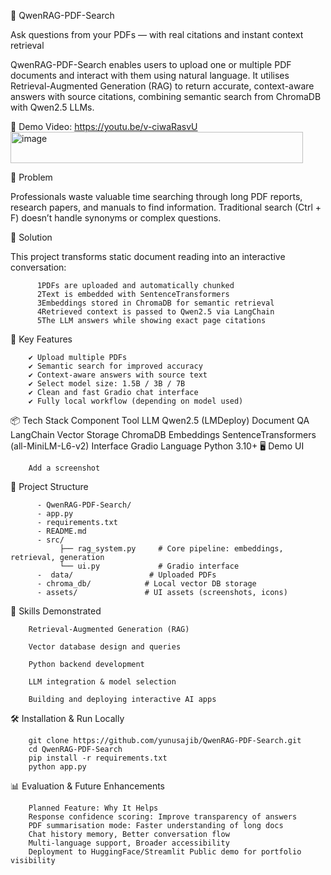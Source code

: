 📘 QwenRAG-PDF-Search

Ask questions from your PDFs — with real citations and instant context retrieval

QwenRAG-PDF-Search enables users to upload one or multiple PDF documents and interact with them using natural language.
It utilises Retrieval-Augmented Generation (RAG) to return accurate, context-aware answers with source citations, combining semantic search from ChromaDB with Qwen2.5 LLMs.

🎥 Demo Video:
 https://youtu.be/v-ciwaRasvU<img width="468" height="50" alt="image" src="https://github.com/user-attachments/assets/48a977e5-c16f-4634-8a91-05fc555e66cd" />

🔹 Problem

Professionals waste valuable time searching through long PDF reports, research papers, and manuals to find information. Traditional search (Ctrl + F) doesn’t handle synonyms or complex questions.

🔹 Solution

This project transforms static document reading into an interactive conversation:

          1️PDFs are uploaded and automatically chunked
          2️Text is embedded with SentenceTransformers
          3️Embeddings stored in ChromaDB for semantic retrieval
          4️Retrieved context is passed to Qwen2.5 via LangChain
          5️The LLM answers while showing exact page citations

🚀 Key Features

        ✔ Upload multiple PDFs
        ✔ Semantic search for improved accuracy
        ✔ Context-aware answers with source text
        ✔ Select model size: 1.5B / 3B / 7B
        ✔ Clean and fast Gradio chat interface
        ✔ Fully local workflow (depending on model used)

📦 Tech Stack
        Component	Tool
        LLM	Qwen2.5 (LMDeploy)
        Document QA	LangChain
        Vector Storage	ChromaDB
        Embeddings	SentenceTransformers (all-MiniLM-L6-v2)
        Interface	Gradio
        Language	Python 3.10+
🖥️ Demo UI

        Add a screenshot 

📂 Project Structure

          - QwenRAG-PDF-Search/
          - app.py
          - requirements.txt
          - README.md
          - src/
               ├── rag_system.py     # Core pipeline: embeddings, retrieval, generation
               └── ui.py             # Gradio interface
          -  data/                 # Uploaded PDFs
          - chroma_db/            # Local vector DB storage
          - assets/               # UI assets (screenshots, icons)

🧠 Skills Demonstrated

        Retrieval-Augmented Generation (RAG)
        
        Vector database design and queries
        
        Python backend development
        
        LLM integration & model selection
        
        Building and deploying interactive AI apps

🛠️ Installation & Run Locally

        git clone https://github.com/yunusajib/QwenRAG-PDF-Search.git
        cd QwenRAG-PDF-Search
        pip install -r requirements.txt
        python app.py

📊 Evaluation & Future Enhancements

        Planned Feature: Why It Helps
        Response confidence scoring: Improve transparency of answers
        PDF summarisation mode: Faster understanding of long docs
        Chat history memory, Better conversation flow
        Multi-language support, Broader accessibility
        Deployment to HuggingFace/Streamlit	Public demo for portfolio visibility
